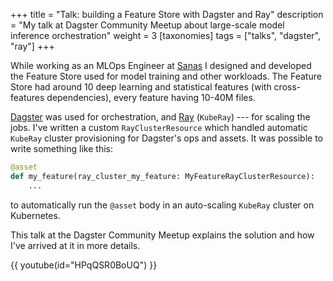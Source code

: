 +++
title = "Talk: building a Feature Store with Dagster and Ray"
description = "My talk at Dagster Community Meetup about large-scale model inference orchestration"
weight = 3
[taxonomies]
tags = ["talks", "dagster", "ray"]
+++

While working as an MLOps Engineer at [Sanas](https://sanas.ai) I designed and developed the Feature Store used for model training and other workloads. The Feature Store had around 10 deep learning and statistical features (with cross-features dependencies), every feature having 10-40M files. 

[Dagster](https://dagster.io) was used for orchestration, and [Ray](https://ray.io) (`KubeRay`) --- for scaling the jobs. I've written a custom `RayClusterResource` which handled automatic `KubeRay` cluster provisioning for Dagster's ops and assets. It was possible to write something like this: 


```python
@asset
def my_feature(ray_cluster_my_feature: MyFeatureRayClusterResource):
    ...
```

to automatically run the `@asset` body in an auto-scaling `KubeRay` cluster on Kubernetes. 

This talk at the Dagster Community Meetup explains the solution and how I've arrived at it in more details.

{{ youtube(id="HPqQSR0BoUQ") }}

